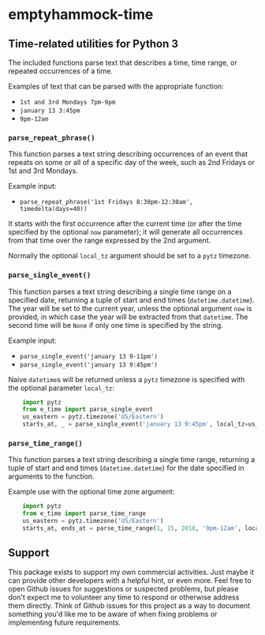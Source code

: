 # emptyhammock-time

## Time-related utilities for Python 3

The included functions parse text that describes a time, time range, or
repeated occurrences of a time.

Examples of text that can be parsed with the appropriate function:

* `1st and 3rd Mondays 7pm-9pm`
* `january 13 3:45pm`
* `9pm-12am`

### `parse_repeat_phrase()`

This function parses a text string describing occurrences of an event that
repeats on some or all of a specific day of the week, such as 2nd Fridays
or 1st and 3rd Mondays.

Example input:

* `parse_repeat_phrase('1st Fridays 8:30pm-12:30am', timedelta(days=40))`

It starts with the first occurrence after the current time (or after the time
specified by the optional `now` parameter); it will generate all occurrences
from that time over the range expressed by the 2nd argument.

Normally the optional `local_tz` argument should be set to a `pytz` timezone.

### `parse_single_event()`

This function parses a text string describing a single time range on a
specified date, returning a tuple of start and end times (`datetime.datetime`).
The year will be set to the current year, unless the optional argument `now`
is provided, in which case the year will be extracted from that `datetime`.
The second time will be `None` if only one time is specified by the string.

Example input:

* `parse_single_event('january 13 9-11pm')`
* `parse_single_event('january 13 9:45pm')`

Naive `datetime`s will be returned unless a `pytz` timezone is specified with
the optional parameter `local_tz`:

```python
    import pytz
    from e_time import parse_single_event
    us_eastern = pytz.timezone('US/Eastern')
    starts_at, _ = parse_single_event('january 13 9:45pm', local_tz=us_eastern)
```

### `parse_time_range()`

This function parses a text string describing a single time range, returning
a tuple of start and end times (`datetime.datetime`) for the date specified
in arguments to the function.

Example use with the optional time zone argument:

```python
    import pytz
    from e_time import parse_time_range
    us_eastern = pytz.timezone('US/Eastern')
    starts_at, ends_at = parse_time_range(1, 15, 2018, '9pm-12am', local_tz=us_eastern)
```

## Support

This package exists to support my own commercial activities.  Just maybe it can
provide other developers with a helpful hint, or even more.  Feel free to open
Github issues for suggestions or suspected problems, but please don't expect me
to volunteer any time to respond or otherwise address them directly.  Think of
Github issues for this project as a way to document something you'd like me to
be aware of when fixing problems or implementing future requirements.
